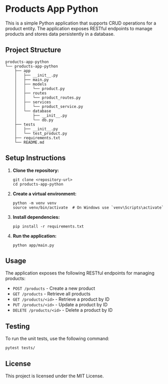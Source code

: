 
# Products App Python

This is a simple Python application that supports CRUD operations for a product entity. The application exposes RESTful endpoints to manage products and stores data persistently in a database.

## Project Structure

```
products-app-python
└── products-app-python
    ├── app
    │   ├── __init__.py
    │   ├── main.py
    │   ├── models
    │   │   └── product.py
    │   ├── routes
    │   │   └── product_routes.py
    │   ├── services
    │   │   └── product_service.py
    │   └── database
    │       ├── __init__.py
    │       └── db.py
    ├── tests
    │   ├── __init__.py
    │   └── test_product.py
    ├── requirements.txt
    └── README.md
```

## Setup Instructions

1. **Clone the repository:**
   ```
   git clone <repository-url>
   cd products-app-python
   ```

2. **Create a virtual environment:**
   ```
   python -m venv venv
   source venv/bin/activate  # On Windows use `venv\Scripts\activate`
   ```

3. **Install dependencies:**
   ```
   pip install -r requirements.txt
   ```

4. **Run the application:**
   ```
   python app/main.py
   ```

## Usage

The application exposes the following RESTful endpoints for managing products:

- `POST /products` - Create a new product
- `GET /products` - Retrieve all products
- `GET /products/<id>` - Retrieve a product by ID
- `PUT /products/<id>` - Update a product by ID
- `DELETE /products/<id>` - Delete a product by ID

## Testing

To run the unit tests, use the following command:

```
pytest tests/
```

## License

This project is licensed under the MIT License.